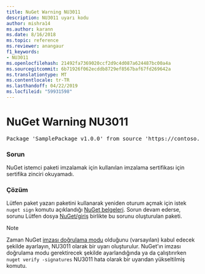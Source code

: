 ```yaml
---
title: NuGet Warning NU3011
description: NU3011 uyarı kodu
author: mishra14
ms.author: karann
ms.date: 8/16/2018
ms.topic: reference
ms.reviewer: anangaur
f1_keywords:
- NU3011
ms.openlocfilehash: 21492fa7369020ccf2d9c4d087a624487bc00a4a
ms.sourcegitcommit: 6b71926f062ecddb8729ef8567baf67fd269642a
ms.translationtype: MT
ms.contentlocale: tr-TR
ms.lasthandoff: 04/22/2019
ms.locfileid: "59931598"
---
```

# <a name="nuget-warning-nu3011"></a>NuGet Warning NU3011

<pre>Package 'SamplePackage v1.0.0' from source 'https://contoso.com/index.json': The primary signature is invalid.</pre>

### <a name="issue"></a>Sorun

NuGet istemci paketi imzalamak için kullanılan imzalama sertifikası için sertifika zinciri okuyamadı.


### <a name="solution"></a>Çözüm

Lütfen paket yazarı paketini kullanarak yeniden oturum açmak için istek `nuget sign` komutu açıklandığı [NuGet belgeleri](https://docs.microsoft.com/en-us/nuget/create-packages/sign-a-package). Sorun devam ederse, sorunu Lütfen dosya [NuGet/giriş](https://github.com/NuGet/Home/issues) birlikte bu sorunu oluşturulan paketi.


> [!Note]
> Zaman NuGet [imzası doğrulama modu](https://docs.microsoft.com/en-us/nuget/consume-packages/installing-signed-packages#configure-package-signature-requirements) olduğunu (varsayılan) kabul edecek şekilde ayarlayın, NU3011 olarak bir uyarı oluşturulur. NuGet'ın imzası doğrulama modu gerektirecek şekilde ayarlandığında ya da çalıştırırken `nuget verify -signatures` NU3011 hata olarak bir uyarıdan yükseltilmiş komutu. 
